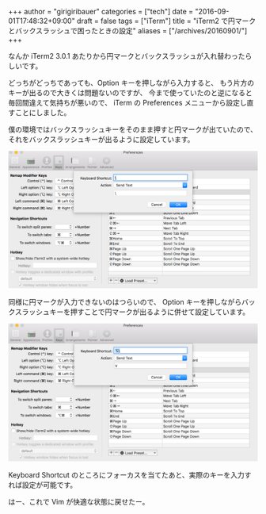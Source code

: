 +++
author = "girigiribauer"
categories = ["tech"]
date = "2016-09-01T17:48:32+09:00"
draft = false
tags = ["iTerm"]
title = "iTerm2 で円マークとバックスラッシュで困ったときの設定"
aliases = ["/archives/20160901/"]
+++

なんか iTerm2 3.0.1 あたりから円マークとバックスラッシュが入れ替わったらしいです。

どっちがどっちであっても、Option キーを押しながら入力すると、
もう片方のキーが出るので大きくは問題ないのですが、
今まで使っていたのと逆になると毎回間違えて気持ちが悪いので、
iTerm の Preferences メニューから設定し直すことにしました。

僕の環境ではバックスラッシュキーをそのまま押すと円マークが出ていたので、
それをバックスラッシュキーが出るように設定しています。

![](resource01.jpg)

同様に円マークが入力できないのはつらいので、
Option キーを押しながらバックスラッシュキーを押すことで円マークが出るように併せて設定しています。

![](resource02.jpg)

Keyboard Shortcut のところにフォーカスを当てたあと、実際のキーを入力すれば設定が可能です。

はー、これで Vim が快適な状態に戻せたー。

